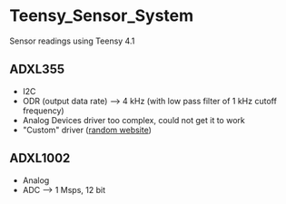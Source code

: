 # Teensy_Sensor_System

Sensor readings using Teensy 4.1

## ADXL355

- I2C
- ODR (output data rate) --> 4 kHz (with low pass filter of 1 kHz cutoff frequency)
- Analog Devices driver too complex, could not get it to work
- "Custom" driver ([random website](https://www.notion.so/Accelerometers-80cfb311752c4881bb23ff1b13aa603a?pvs=4#beaaff6d3e854049ad9442ea09ecbcb5))

## ADXL1002

- Analog
- ADC --> 1 Msps, 12 bit
